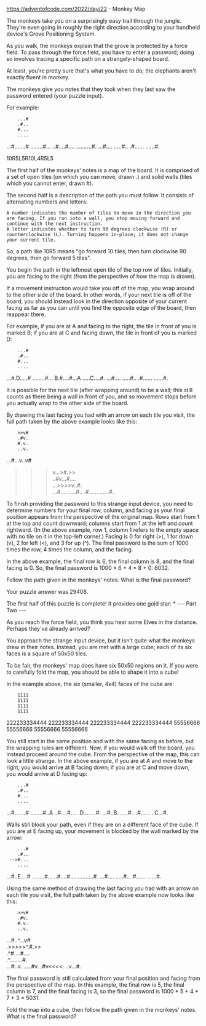 https://adventofcode.com/2022/day/22 - Monkey Map

The monkeys take you on a surprisingly easy trail through the jungle. They're even going in roughly the right direction according to your handheld device's Grove Positioning System.

As you walk, the monkeys explain that the grove is protected by a force field. To pass through the force field, you have to enter a password; doing so involves tracing a specific path on a strangely-shaped board.

At least, you're pretty sure that's what you have to do; the elephants aren't exactly fluent in monkey.

The monkeys give you notes that they took when they last saw the password entered (your puzzle input).

For example:

        ...#
        .#..
        #...
        ....
...#.......#
........#...
..#....#....
..........#.
        ...#....
        .....#..
        .#......
        ......#.

10R5L5R10L4R5L5

The first half of the monkeys' notes is a map of the board. It is comprised of a set of open tiles (on which you can move, drawn .) and solid walls (tiles which you cannot enter, drawn #).

The second half is a description of the path you must follow. It consists of alternating numbers and letters:

    A number indicates the number of tiles to move in the direction you are facing. If you run into a wall, you stop moving forward and continue with the next instruction.
    A letter indicates whether to turn 90 degrees clockwise (R) or counterclockwise (L). Turning happens in-place; it does not change your current tile.

So, a path like 10R5 means "go forward 10 tiles, then turn clockwise 90 degrees, then go forward 5 tiles".

You begin the path in the leftmost open tile of the top row of tiles. Initially, you are facing to the right (from the perspective of how the map is drawn).

If a movement instruction would take you off of the map, you wrap around to the other side of the board. In other words, if your next tile is off of the board, you should instead look in the direction opposite of your current facing as far as you can until you find the opposite edge of the board, then reappear there.

For example, if you are at A and facing to the right, the tile in front of you is marked B; if you are at C and facing down, the tile in front of you is marked D:

        ...#
        .#..
        #...
        ....
...#.D.....#
........#...
B.#....#...A
.....C....#.
        ...#....
        .....#..
        .#......
        ......#.

It is possible for the next tile (after wrapping around) to be a wall; this still counts as there being a wall in front of you, and so movement stops before you actually wrap to the other side of the board.

By drawing the last facing you had with an arrow on each tile you visit, the full path taken by the above example looks like this:

        >>v#    
        .#v.    
        #.v.    
        ..v.    
...#...v..v#    
>>>v...>#.>>    
..#v...#....    
...>>>>v..#.    
        ...#....
        .....#..
        .#......
        ......#.

To finish providing the password to this strange input device, you need to determine numbers for your final row, column, and facing as your final position appears from the perspective of the original map. Rows start from 1 at the top and count downward; columns start from 1 at the left and count rightward. (In the above example, row 1, column 1 refers to the empty space with no tile on it in the top-left corner.) Facing is 0 for right (>), 1 for down (v), 2 for left (<), and 3 for up (^). The final password is the sum of 1000 times the row, 4 times the column, and the facing.

In the above example, the final row is 6, the final column is 8, and the final facing is 0. So, the final password is 1000 * 6 + 4 * 8 + 0: 6032.

Follow the path given in the monkeys' notes. What is the final password?

Your puzzle answer was 29408.

The first half of this puzzle is complete! It provides one gold star: *
--- Part Two ---

As you reach the force field, you think you hear some Elves in the distance. Perhaps they've already arrived?

You approach the strange input device, but it isn't quite what the monkeys drew in their notes. Instead, you are met with a large cube; each of its six faces is a square of 50x50 tiles.

To be fair, the monkeys' map does have six 50x50 regions on it. If you were to carefully fold the map, you should be able to shape it into a cube!

In the example above, the six (smaller, 4x4) faces of the cube are:

        1111
        1111
        1111
        1111
222233334444
222233334444
222233334444
222233334444
        55556666
        55556666
        55556666
        55556666

You still start in the same position and with the same facing as before, but the wrapping rules are different. Now, if you would walk off the board, you instead proceed around the cube. From the perspective of the map, this can look a little strange. In the above example, if you are at A and move to the right, you would arrive at B facing down; if you are at C and move down, you would arrive at D facing up:

        ...#
        .#..
        #...
        ....
...#.......#
........#..A
..#....#....
.D........#.
        ...#..B.
        .....#..
        .#......
        ..C...#.

Walls still block your path, even if they are on a different face of the cube. If you are at E facing up, your movement is blocked by the wall marked by the arrow:

        ...#
        .#..
     -->#...
        ....
...#..E....#
........#...
..#....#....
..........#.
        ...#....
        .....#..
        .#......
        ......#.

Using the same method of drawing the last facing you had with an arrow on each tile you visit, the full path taken by the above example now looks like this:

        >>v#    
        .#v.    
        #.v.    
        ..v.    
...#..^...v#    
.>>>>>^.#.>>    
.^#....#....    
.^........#.    
        ...#..v.
        .....#v.
        .#v<<<<.
        ..v...#.

The final password is still calculated from your final position and facing from the perspective of the map. In this example, the final row is 5, the final column is 7, and the final facing is 3, so the final password is 1000 * 5 + 4 * 7 + 3 = 5031.

Fold the map into a cube, then follow the path given in the monkeys' notes. What is the final password?

